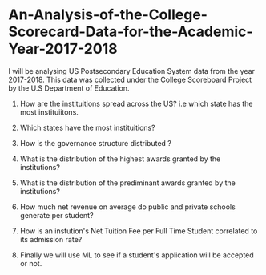 # An-Analysis-of-the-College-Scorecard-Data-for-the-Academic-Year-2017-2018





I will be analysing US Postsecondary Education System data from the year 2017-2018. This data was collected under the College Scoreboard Project by the U.S Department of Education.


1. How are the instituitions spread across the US? i.e which state has the most instituiitons. 

2. Which states have the most instituitions?

3. How is the governance structure distributed ?

4.  What is the distribution of the highest awards granted by the institutions?

5.  What is the distribution of the prediminant awards granted by the institutions?

6. How much net revenue on average do public and private schools generate per student?

7. How is an instution's Net Tuition Fee per Full Time Student correlated to its admission rate?

8. Finally we will use ML to see if a student's application will be accepted or not.
